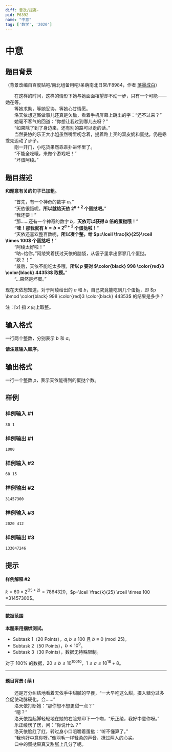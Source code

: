 ```yaml
---
diff: 普及/提高-
pid: P6392
name: "中意"
tag: ['数学', '2020']
---
```

# 中意
## 题目背景

（背景改编自百度贴吧/南北组备用吧/呆萌南北日常/F8984，作者 [落墨成白](https://tieba.baidu.com/home/main/?un=%E8%93%93%E8%90%BD%E9%B1%BC&ie=utf-8&id=tb.1.a8bcbb73.CMcL9PXngjHz-dKRJ7_T4A&fr=frs)）

&emsp;&emsp;在这样的时间，这样的情形下她与她面面相望却不动一步，只有一个可能——她在等。  
&emsp;&emsp;等她求助，等她妥协，等她心甘情愿。  
&emsp;&emsp;洛天依想这厮做事儿还真是欠扁，看着手机屏幕上跳出的字：“还不过来？”  
&emsp;&emsp;她毫不客气的回道：“你想让我过到哪儿去呀？”  
&emsp;&emsp;“如果除了到了身边来，还有别的路可以走的话。”  
&emsp;&emsp;当然妥协的乐正大小姐虽然嘴里叨念着，提着路上买的双皮奶和蛋挞，仍是乖乖先迈动了步子。  
&emsp;&emsp;刚一开门，小吃货果然乖乖扑进怀里了。  
&emsp;&emsp;“不能全吃哦，来做个游戏吧！”  
&emsp;&emsp;“坏蛋阿绫。”
## 题目描述

**和题意有关的句子已加粗。**

&emsp;&emsp;“首先，有一个神奇的数字 $a$。”  
&emsp;&emsp;“天依很饿呢，**所以就给天依 $2^{a+2}$ 个蛋挞吧。**”  
&emsp;&emsp;“我还要！”  
&emsp;&emsp;“那……还有一个神奇的数字 $b$，**天依可以获得 $b$ 倍的蛋挞哦！**”  
&emsp;&emsp;**“哇！那我就有 $k=b \times 2^{a+2}$ 个蛋挞啦！**”  
&emsp;&emsp;“天依还喜欢整百数呢，**所以凑个整，给 $p=\lceil \frac{k}{25}\rceil \times 100$ 个蛋挞吧！**”  
&emsp;&emsp;“阿绫太好啦！”  
&emsp;&emsp;“呐\~给你。”阿绫笑着抚过天依的脑袋，从袋子里拿出寥寥几个蛋挞。  
&emsp;&emsp;“欸？！”  
&emsp;&emsp;“最后，天依不能吃太多哦，**所以 $p$ 要对 $\color{black} 998 \color{red}3 \color{black} 44353$ 取模。**”  
&emsp;&emsp;“…果然是坏蛋。”  

现在天依想知道，对于阿绫给出的 $a$ 和 $b$，自己究竟能吃到几个蛋挞，即 $p \bmod \color{black} 998 \color{red}3 \color{black} 44353$ 的结果是多少？

注：$\lceil x \rceil$ 指 $x$ 向上取整。
## 输入格式

一行两个整数，分别表示 $b$ 和 $a$。

**请注意输入顺序。**
## 输出格式

一行一个整数 $p$，表示天依能得到的蛋挞个数。
## 样例

### 样例输入 #1
```
30 1

```
### 样例输出 #1
```
1000
```
### 样例输入 #2
```
60 15

```
### 样例输出 #2
```
31457300
```
### 样例输入 #3
```
2020 412
```
### 样例输出 #3
```
133047246
```
## 提示

#### 样例解释 #2

$k=60 \times 2^{(15+2)}=7864320$，$p=\lceil \frac{k}{25} \rceil \times 100 =31457300$。

------------
#### 数据范围
**本题采用捆绑测试。**

- Subtask 1（20 Points），$a,b \leq 100$ 且 $b \equiv 0 \pmod{25}$。   
- Subtask 2（50 Points），$b \leq 10^9$。   
- Subtask 3（30 Points），数据无特殊限制。

对于 $100 \%$ 的数据，$20 \leq b \leq 10^{10010}$，$1 \leq a \leq 10^{18}+8$。

------------

#### 题目背景 ( 续 )

&emsp;&emsp;还是万分纠结地看着天依手中甜腻的早餐，“一大早吃这么甜，摄入糖分过多会促使动脉硬化，会……”  
&emsp;&emsp;洛天依打断她：“那你想不想更甜一点？”  
&emsp;&emsp;“嗯？”  
&emsp;&emsp;洛天依踮起脚轻轻地在她的右脸颊印下一个吻，“乐正绫，我好中意你呀。”  
&emsp;&emsp;乐正绫愣了愣，问：“你说什么？”  
&emsp;&emsp;洛天依脸红了红，转过身小口咀嚼着蛋挞：“听不懂算了。”  
&emsp;&emsp;“我也好中意你呀。”像羽毛一样轻柔的声音，撩过两人的心尖。  
&emsp;&emsp;口中的蛋挞果真又甜腻上几分了呢。
